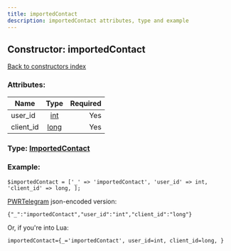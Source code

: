 ```yaml
---
title: importedContact
description: importedContact attributes, type and example
---
```

## Constructor: importedContact  
[Back to constructors index](index.md)



### Attributes:

| Name     |    Type       | Required |
|----------|:-------------:|---------:|
|user\_id|[int](../types/int.md) | Yes|
|client\_id|[long](../types/long.md) | Yes|



### Type: [ImportedContact](../types/ImportedContact.md)


### Example:

```
$importedContact = ['_' => 'importedContact', 'user_id' => int, 'client_id' => long, ];
```  

[PWRTelegram](https://pwrtelegram.xyz) json-encoded version:

```
{"_":"importedContact","user_id":"int","client_id":"long"}
```


Or, if you're into Lua:  


```
importedContact={_='importedContact', user_id=int, client_id=long, }

```


